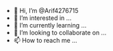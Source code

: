 - 👋 Hi, I’m @Arif4276715
- 👀 I’m interested in ...
- 🌱 I’m currently learning ...
- 💞️ I’m looking to collaborate on ...
- 📫 How to reach me ...

<!---
rs on your GitHub profile.
You can click the Preview link to take a look at your changes.
--->
